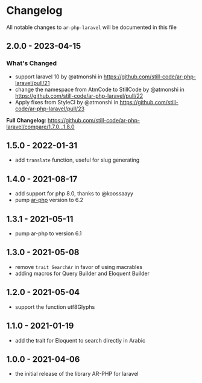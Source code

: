 # Changelog

All notable changes to `ar-php-laravel` will be documented in this file

## 2.0.0 - 2023-04-15

### What's Changed

- support laravel 10 by @atmonshi in https://github.com/still-code/ar-php-laravel/pull/21
- change the namespace from AtmCode to StillCode by @atmonshi in https://github.com/still-code/ar-php-laravel/pull/22
- Apply fixes from StyleCI by @atmonshi in https://github.com/still-code/ar-php-laravel/pull/23

**Full Changelog**: https://github.com/still-code/ar-php-laravel/compare/1.7.0...1.8.0

## 1.5.0 - 2022-01-31

- add `translate` function, useful for slug generating

## 1.4.0 - 2021-08-17

- add support for php 8.0, thanks to @koossaayy
- pump [ar-php](https://github.com/khaled-alshamaa/ar-php) version to 6.2

## 1.3.1 - 2021-05-11

- pump ar-php to version 6.1

## 1.3.0 - 2021-05-08

- remove `trait SearchAr` in favor of using macrables
- adding macros for Query Builder and Eloquent Builder

## 1.2.0 - 2021-05-04

- support the function utf8Glyphs

## 1.1.0 - 2021-01-19

- add the trait for Eloquent to search directly in Arabic

## 1.0.0 - 2021-04-06

- the initial release of the library AR-PHP for laravel
